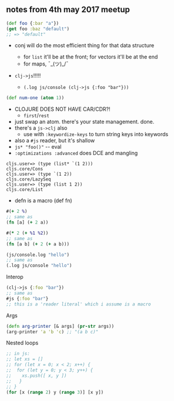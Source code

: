## notes from 4th may 2017 meetup

```clojure
(def foo {:bar "a"})
(get foo :baz "default")
;; => "default"
```

* conj will do the most efficient thing for that data structure
  * for `list` it'll be at the front; for vectors it'll be at the end
  * for maps, ¯\_(ツ)_/¯

* `clj->js`!!!!!
  * `(.log js/console (clj->js {:foo "bar"}))`

```clojure
(def num-one (atom 1))
```

* CLOJURE DOES NOT HAVE CAR/CDR?!
  * `first`/`rest`
* just swap an atom. there's your state management. done.
* there's a `js->clj` also
  * use with `:keywordize-keys` to turn string keys into keywords
* also a `#js` reader, but it's shallow
* `js* "foo()"` -- eval
* `:optimizations :advanced` does DCE and mangling

```
cljs.user=> (type (list* `(1 2)))
cljs.core/Cons
cljs.user=> (type `(1 2))
cljs.core/LazySeq
cljs.user=> (type (list 1 2))
cljs.core/List
```

* defn is a macro (def fn)

```clojure
#(+ 2 %)
;; same as
(fn [a] (+ 2 a))

#(* 2 (+ %1 %2))
;; same as
(fn [a b] (+ 2 (+ a b)))

(js/console.log "hello")
;; same as
(.log js/console "hello")
```

Interop

```clojure
(clj->js {:foo "bar"})
;; same as
#js {:foo "bar"}
;; this is a 'reader literal' which i assume is a macro
```

Args

```clojure
(defn arg-printer [& args] (pr-str args))
(arg-printer 'a 'b 'c) ;; "(a b c)"
```

Nested loops

```clojure
;; in js:
;; let xs = []
;; for (let x = 0; x < 2; x++) {
;;  for (let y = 0; y < 3; y++) {
;;    xs.push([ x, y ])
;;   }
;; }
(for [x (range 2) y (range 3)] [x y])
```
